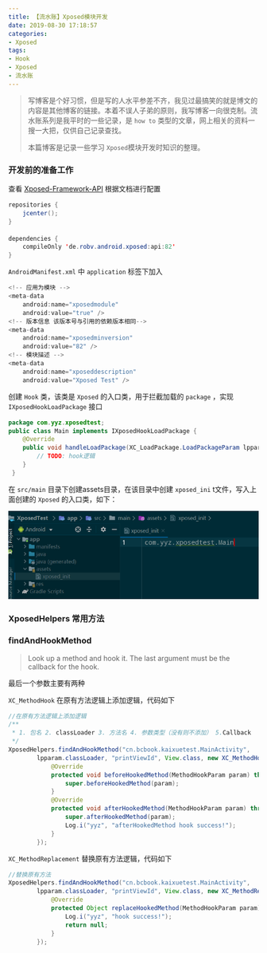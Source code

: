 ```yaml
---
title: 【流水账】Xposed模块开发
date: 2019-08-30 17:18:57
categories: 
- Xposed
tags: 
- Hook
- Xposed
- 流水账
---
```


> 写博客是个好习惯，但是写的人水平参差不齐，我见过最搞笑的就是博文的内容是其他博客的链接。本着不误人子弟的原则，我写博客一向很克制。流水账系列是我平时的一些记录，是 `how to` 类型的文章，网上相关的资料一搜一大把，仅供自己记录查找。
>
> 本篇博客是记录一些学习 `Xposed`模块开发时知识的整理。

<!-- more -->

### 开发前的准备工作

查看 [Xposed-Framework-API](https://github.com/rovo89/XposedBridge/wiki/Using-the-Xposed-Framework-API) 根据文档进行配置

```java
repositories {
    jcenter();
}

dependencies {
    compileOnly 'de.robv.android.xposed:api:82'
}
```



`AndroidManifest.xml` 中 `application` 标签下加入

```java
<!-- 应用为模块 -->
<meta-data
    android:name="xposedmodule"
    android:value="true" />
<!-- 版本信息 该版本号与引用的依赖版本相同-->
<meta-data
    android:name="xposedminversion"
    android:value="82" />
<!-- 模块描述 -->
<meta-data
    android:name="xposeddescription"
    android:value="Xposed Test" />
```



创建 `Hook` 类，该类是 `Xposed` 的入口类，用于拦截加载的 `package` ，实现 `IXposedHookLoadPackage` 接口

```java
package com.yyz.xposedtest;
public class Main implements IXposedHookLoadPackage {
    @Override
    public void handleLoadPackage(XC_LoadPackage.LoadPackageParam lpparam) throws Throwable {
    	// TODO: hook逻辑  
    }
 }
```



在 `src/main` 目录下创建assets目录，在该目录中创建 `xposed_ini` t文件，写入上面创建的 `Xposed` 的入口类，如下：

![Xposed模块入口](【流水账】Xposed模块开发/入口.png)

### XposedHelpers 常用方法

### findAndHookMethod

> Look up a method and hook it. The last argument must be the callback for the hook.

最后一个参数主要有两种

`XC_MethodHook` 在原有方法逻辑上添加逻辑，代码如下

```java
//在原有方法逻辑上添加逻辑
/**
 * 1. 包名 2. classLoader 3. 方法名 4. 参数类型（没有则不添加） 5.Callback
 */
XposedHelpers.findAndHookMethod("cn.bcbook.kaixuetest.MainActivity",
        lpparam.classLoader, "printViewId", View.class, new XC_MethodHook() {
            @Override
            protected void beforeHookedMethod(MethodHookParam param) throws Throwable {
                super.beforeHookedMethod(param);
            }
            @Override
            protected void afterHookedMethod(MethodHookParam param) throws Throwable {
                super.afterHookedMethod(param);
                Log.i("yyz", "afterHookedMethod hook success!");
            }
        });
```



`XC_MethodReplacement` 替换原有方法逻辑，代码如下

```java
//替换原有方法
XposedHelpers.findAndHookMethod("cn.bcbook.kaixuetest.MainActivity",
        lpparam.classLoader, "printViewId", View.class, new XC_MethodReplacement() {
            @Override
            protected Object replaceHookedMethod(MethodHookParam param) throws Throwable {
                Log.i("yyz", "hook success!");
                return null;
            }
        });
```

